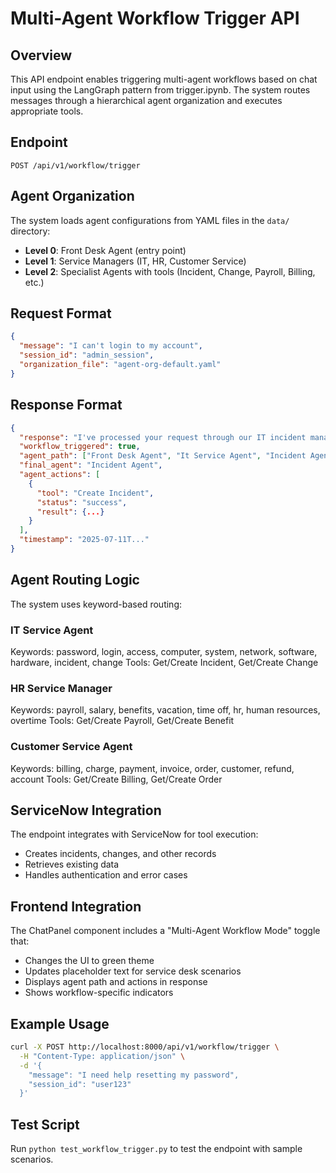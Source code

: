 # Multi-Agent Workflow Trigger API

## Overview
This API endpoint enables triggering multi-agent workflows based on chat input using the LangGraph pattern from trigger.ipynb. The system routes messages through a hierarchical agent organization and executes appropriate tools.

## Endpoint
```
POST /api/v1/workflow/trigger
```

## Agent Organization
The system loads agent configurations from YAML files in the `data/` directory:
- **Level 0**: Front Desk Agent (entry point)
- **Level 1**: Service Managers (IT, HR, Customer Service)  
- **Level 2**: Specialist Agents with tools (Incident, Change, Payroll, Billing, etc.)

## Request Format
```json
{
  "message": "I can't login to my account",
  "session_id": "admin_session",
  "organization_file": "agent-org-default.yaml"
}
```

## Response Format
```json
{
  "response": "I've processed your request through our IT incident management system...",
  "workflow_triggered": true,
  "agent_path": ["Front Desk Agent", "It Service Agent", "Incident Agent"],
  "final_agent": "Incident Agent",
  "agent_actions": [
    {
      "tool": "Create Incident",
      "status": "success",
      "result": {...}
    }
  ],
  "timestamp": "2025-07-11T..."
}
```

## Agent Routing Logic
The system uses keyword-based routing:

### IT Service Agent
Keywords: password, login, access, computer, system, network, software, hardware, incident, change
Tools: Get/Create Incident, Get/Create Change

### HR Service Manager  
Keywords: payroll, salary, benefits, vacation, time off, hr, human resources, overtime
Tools: Get/Create Payroll, Get/Create Benefit

### Customer Service Agent
Keywords: billing, charge, payment, invoice, order, customer, refund, account
Tools: Get/Create Billing, Get/Create Order

## ServiceNow Integration
The endpoint integrates with ServiceNow for tool execution:
- Creates incidents, changes, and other records
- Retrieves existing data
- Handles authentication and error cases

## Frontend Integration
The ChatPanel component includes a "Multi-Agent Workflow Mode" toggle that:
- Changes the UI to green theme
- Updates placeholder text for service desk scenarios
- Displays agent path and actions in response
- Shows workflow-specific indicators

## Example Usage
```bash
curl -X POST http://localhost:8000/api/v1/workflow/trigger \
  -H "Content-Type: application/json" \
  -d '{
    "message": "I need help resetting my password",
    "session_id": "user123"
  }'
```

## Test Script
Run `python test_workflow_trigger.py` to test the endpoint with sample scenarios.